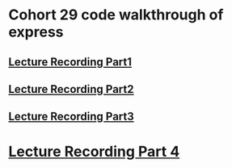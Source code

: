 # Cohort 29 code walkthrough of express
## [Lecture Recording Part1](https://us02web.zoom.us/rec/share/wdRVJu3gqW5LS6Pz5kPbWvABHL7AX6a8hnMaq_ILyUurMnl_-n7LLEaYTpQz9lga?startTime=1591193791000)
## [Lecture Recording Part2](https://us02web.zoom.us/rec/share/wdRVJu3gqW5LS6Pz5kPbWvABHL7AX6a8hnMaq_ILyUurMnl_-n7LLEaYTpQz9lga?startTime=1591211449000)
## [Lecture Recording Part3](https://us02web.zoom.us/rec/play/7MUlc7iq_D43HICU5gSDBPV9W466eqishyVN_fYFnRqwUyFRMwKiYeQaZur21K2UdGwogN7W8pSSgKbp?autoplay=true&startTime=1591280563000)
# [Lecture Recording Part 4](https://us02web.zoom.us/rec/share/vvRQBLPwyjhOGYXu61_gAv49Barvaaa81SFL-KEIzBxPURgoVuPyOc7eQJMfoYiP?startTime=1592230841000)
